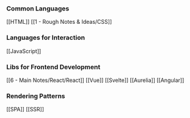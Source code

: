 
### Common Languages

[[HTML]]
[[1 - Rough Notes & Ideas/CSS]]

### Languages for Interaction
[[JavaScript]]

### Libs for Frontend Development
[[6 - Main Notes/React/React]]
[[Vue]]
[[Svelte]]
[[Aurelia]]
[[Angular]]

### Rendering Patterns
[[SPA]]
[[SSR]]